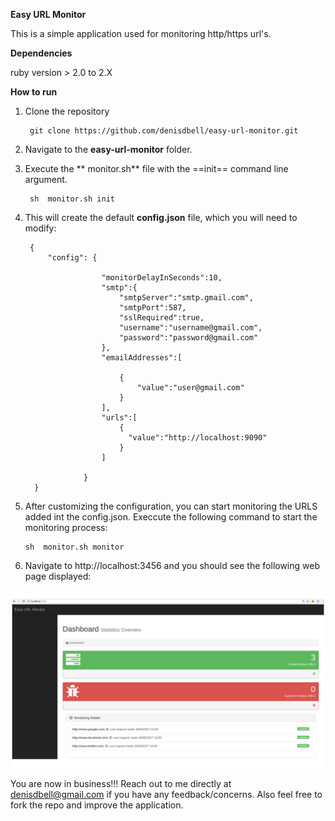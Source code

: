 **Easy URL Monitor**

This is a simple application used for monitoring http/https url's.

**Dependencies**

ruby version > 2.0 to 2.X

**How to run**

1. Clone the repository  

		git clone https://github.com/denisdbell/easy-url-monitor.git
	
2. Navigate to the **easy-url-monitor** folder.

3. Execute the ** monitor.sh** file with the ==init== command line argument.

		sh  monitor.sh init

4. This will create the  default **config.json** file, which you will need to modify:

		{
            "config": { 

                        "monitorDelayInSeconds":10,
                        "smtp":{
                            "smtpServer":"smtp.gmail.com", 
                            "smtpPort":587,
                            "sslRequired":true,
                            "username":"username@gmail.com",
                            "password":"password@gmail.com"
                        },
                        "emailAddresses":[

                            {
                                "value":"user@gmail.com"
                            }
                        ],
                        "urls":[
                            {
                              "value":"http://localhost:9090"
                            }
                        ]

                    }
         }
         
 5. After customizing the configuration, you can start monitoring the URLS  added int the config.json. Execcute the following command to start the monitoring process:
 
 		sh  monitor.sh monitor
		

6. Navigate to http://localhost:3456 and you should see the following web page displayed:

![alt text](https://raw.githubusercontent.com/denisdbell/easy-url-monitor/master/eum-dashboard.png)


You are now in business!!! Reach out to me directly at denisdbell@gmail.com if you have any feedback/concerns. Also feel free to fork the repo and improve the application.

 
 
	


